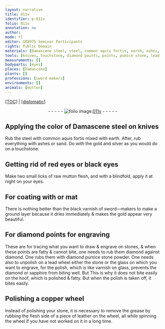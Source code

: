 ```yaml
---
layout: narrative
title: 011v
identifier: p-011v
folio: 011v
annotation: no
author:
mode: tl
editor: GR8975 Seminar Participants
rights: Public Domain
materials: [Damascene steel, steel, common aquis fortis, earth, ashes, sand, gold, silver, raw mutton flesh, or mat, diamond, stones, pumice stone powder, lead, stone, glass, sapphire, hoof, copper, leather]
tools: [knives, touchstone, diamond points, points, pumice stone, lead wheel, stone, glass, copper wheel, wheel]
measurements: []
bodyparts: [eyes]
places: [Damascene]
plants: []
professions: [sword-makers]
environments: []
animals: [mutton]
---
```


<p><a href="{{ site.baseurl }}/translation/">[TOC]</a> | <a href="{{ site.baseurl }}/texts/p-011v_tc/" target="_blank">[diplomatic]</a></p><div class="folio" align="center">- - - - - <a href="http://gallica.bnf.fr/ark:/12148/btv1b10500001g/f28.image" target="_blank"><img src="https://cu-mkp.github.io/2017-workshop-edition/assets/photo-icon.png" alt="folio image: " style="display:inline-block; margin-bottom:-3px;"/>011v</a> - - - - - </div>  
  

## Applying the color of <span class="m"><span class="pl">Damascene</span> steel</span> on <span class="tl">knives</span>

 
Rub the <span class="m">steel</span> with <span class="m">common aquis fortis</span> mixed with <span class="m">earth</span>. After, rub everything with <span class="m">ashes</span> or <span class="m">sand</span>. Do with the <span class="m">gold</span> and <span class="m">silver</span> as you would do on a <span class="tl">touchstone</span>.

 
  

## Getting rid of red <span class="bp">eyes</span> or black <span class="bp">eyes</span>

 
Make two small licks of <span class="m">raw <span class="al">mutton</span> flesh</span>, and with a blindfold, apply it at night on your <span class="bp">eyes</span>.

 
  

## For coating with <span class="m">or mat</span>

 
There is nothing better than the black varnish of <span class="pro">sword—makers</span> to make a ground layer because it dries immediately & makes the <span class="m">gold</span> appear very beautiful.
 
 
  

## For <span class="tl"><span class="m">diamond</span> points</span> for engraving

 
These are for tracing what you want to draw & engrave on <span class="m">stones</span>, & when these <span class="tl">points</span> are fatty & cannot bite, one needs to rub them <span class="m">diamond</span> against <span class="m">diamond</span>. One rubs them with <span class="del">diamond</span> <span class="m"><span class="tl">pumice stone</span> powder</span>. One needs also to unpolish on a <span class="tl"><span class="m">lead</span> wheel</span> either the <span class="m"><span class="tl">stone</span> </span> or the <span class="m"><span class="tl">glass</span></span> on which you want to engrave, for the polish, which is like varnish on <span class="m">glass</span>, prevents the <span class="m">diamond</span> or <span class="m">sapphire</span> from biting well. <span class="del">But</span> This is why it does not bite easily on the <span class="m">hoof</span>, which is polished & fatty. But when the polish is taken off, it bites easily.

 
  

## Polishing a <span class="tl"><span class="m">copper</span> wheel</span>

 
Instead of polishing your <span class="m">stone</span>, it is necessary to remove the grease by rubbing the flesh side of a piece of <span class="m">leather</span> <span class="sup">on the <span class="tl">wheel</span></span>, all while spinning the <span class="tl">wheel</span> if you have not worked on it in a long time.


